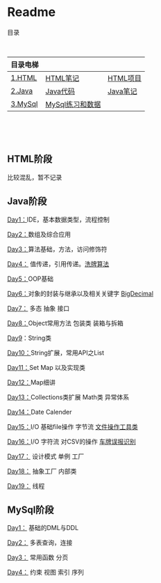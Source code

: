 # Readme

目录     

​         

| 目录电梯              |                              |                      |
| --------------------- | ---------------------------- | -------------------- |
| [1.HTML](#HTML阶段)   | [HTML笔记](html笔记)         | [HTML项目](html项目) |
| [2.Java](#Java阶段)   | [Java代码](test/src)         | [Java笔记](笔记)     |
| [3.MySql](#MySql阶段) | [MySql练习和数据](MySql笔记) |                      |

​           

​              

## HTML阶段

比较混乱，暂不记录





## Java阶段

[Day1：](test/src/Day01)IDE，基本数据类型，流程控制

[Day2：](test/src/Day02)数组及综合应用

[Day3：](test/src/Day03)算法基础，方法，访问修饰符

[Day4：](test/src/Day04)	值传递，引用传递。[洗牌算法](test/src/Day04/case2_shuffle.java)

[Day5：](test/src/Day05)OOP基础

[Day6：](test/src/Day06)对象的封装与继承以及相关关键字   [BigDecimal](笔记/BigDecimal.md)

[Day7：](test/src/Day07)  多态  抽象   接口

[Day8：](test/src/Day08)Object常用方法    包装类   装箱与拆箱

[Day9](test/src/Day09)：String类

[Day10：](test/src/Day10)String扩展，常用API之List  

[Day11：](test/src/Day11)Set   Map  以及实现类

[Day12：](test/src/Day12)Map细讲

[Day13：](test/src/Day13)Collections类扩展   Math类   异常体系

[Day14：](test/src/Day14)Date   Calender

[Day15：](test/src/Day15)I/O  基础file操作  字节流   [文件操作工具类](test/src/Day15/FileManage.java)

[Day16：](test/src/Day16)I/O 字符流  对CSV的操作  [车牌误报识别](test/src/Day16/IOCase.java)

[Day17：](test/src/Day17) 设计模式   单例   工厂

[Day18：](test/src/Day18) 抽象工厂   内部类

[Day19：](test/src/Day19) 线程





## MySql阶段

[Day1：](MySql笔记/MySql笔记Day1.md)      基础的DML与DDL

[Day2：](MySql笔记/MySql笔记Day2.md)     多表查询，连接   

[Day3：](MySql笔记/MySQL笔记Day3.md)      常用函数  分页

[Day4：](MySql笔记/MySQL笔记Day4.md)       约束  视图  索引  序列